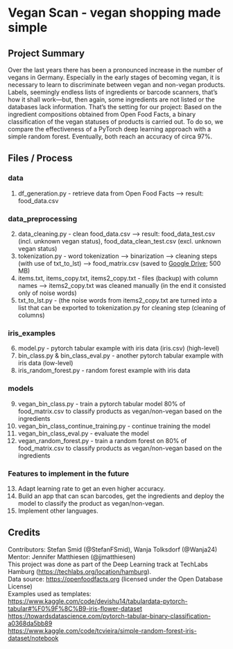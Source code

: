 
# Vegan Scan - vegan shopping made simple  

## Project Summary  
Over the last years there has been a pronounced increase in the number of vegans in Germany. Especially in the early stages of becoming vegan, it is necessary to learn to discriminate between vegan and non-vegan products. Labels, seemingly endless lists of ingredients or barcode scanners, that’s how it shall work—but, then again, some ingredients are not listed or the databases lack information. 
That’s the setting for our project: Based on the ingredient compositions obtained from Open Food Facts, a binary classification of the vegan statuses of products is carried out. To do so, we compare the effectiveness of a PyTorch deep learning approach with a simple random forest. Eventually, both reach an accuracy of circa 97%.

## Files / Process  

### data

1. df_generation.py - retrieve data from Open Food Facts --> result: food_data.csv  
  
### data_preprocessing   
2. data_cleaning.py - clean food_data.csv --> result: food_data_test.csv (incl. unknown vegan status), food_data_clean_test.csv (excl. unknown vegan status)  
3. tokenization.py -   word tokenization --> binarization --> cleaning steps (with use of txt_to_lst) --> food_matrix.csv (saved to [Google Drive](https://drive.google.com/file/d/1Hs2WyynXT-CUwZ9_F2dliwntaBNEjJ0D/view?usp=share_link); 500 MB)  
4. items.txt, items_copy.txt, items2_copy.txt - files (backup) with column names --> items2_copy.txt was cleaned manually (in the end it consisted only of noise words) 
5. txt_to_lst.py - (the noise words from items2_copy.txt are turned into a list that can be exported to tokenization.py for cleaning step (cleaning of columns)  

### iris_examples  
6. model.py - pytorch tabular example with iris data (iris.csv) (high-level)  
7. bin_class.py & bin_class_eval.py - another pytorch tabular example with iris data (low-level)  
8. iris_random_forest.py - random forest example with iris data  

### models  
9. vegan_bin_class.py - train a pytorch tabular model 80% of food_matrix.csv to classify products as vegan/non-vegan based on the ingredients 
10. vegan_bin_class_continue_training.py - continue training the model  
11. vegan_bin_class_eval.py - evaluate the model  
12. vegan_random_forest.py - train a random forest on 80% of food_matrix.csv to classify products as vegan/non-vegan based on the ingredients  
  
### Features to implement in the future  
13. Adapt learning rate to get an even higher accuracy.  
14. Build an app that can scan barcodes, get the ingredients and deploy the model to classify the product as vegan/non-vegan.  
15. Implement other languages.  

## Credits  
Contributors: Stefan Smid (@StefanFSmid), Wanja Tolksdorf (@Wanja24)  
Mentor: Jennifer Matthiesen (@jjmatthiesen)     
This project was done as part of the Deep Learning track at TechLabs Hamburg (https://techlabs.org/location/hamburg).    
Data source: https://openfoodfacts.org (licensed under the Open Database License)  
Examples used as templates:   
https://www.kaggle.com/code/devishu14/tabulardata-pytorch-tabular#%F0%9F%8C%B9-iris-flower-dataset  
https://towardsdatascience.com/pytorch-tabular-binary-classification-a0368da5bb89  
https://www.kaggle.com/code/tcvieira/simple-random-forest-iris-dataset/notebook 
